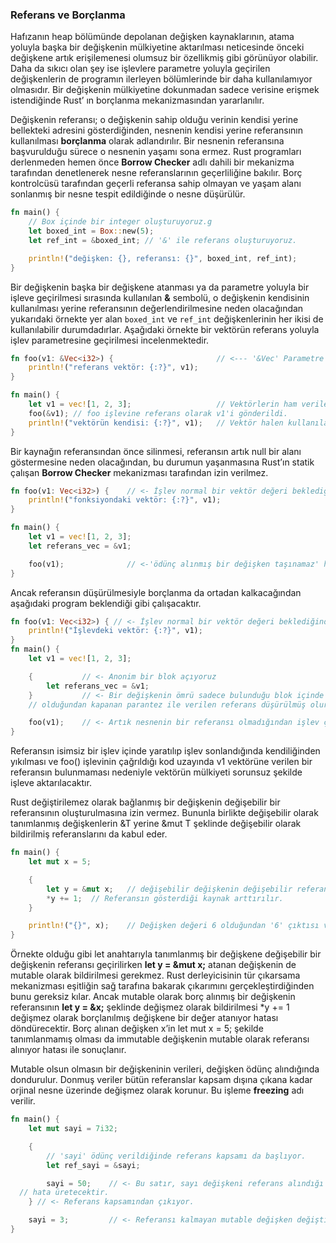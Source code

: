### Referans ve Borçlanma
Hafızanın heap bölümünde depolanan değişken kaynaklarının, atama yoluyla başka bir değişkenin mülkiyetine aktarılması neticesinde önceki değişkene artık erişilemenesi olumsuz bir özellikmiş gibi görünüyor olabilir. Daha da sıkıcı olan şey ise işlevlere parametre yoluyla geçirilen değişkenlerin de programın ilerleyen bölümlerinde bir daha kullanılamıyor olmasıdır. Bir değişkenin mülkiyetine dokunmadan sadece verisine erişmek istendiğinde Rust’ ın borçlanma mekanizmasından yararlanılır.

Değişkenin referansı; o değişkenin sahip olduğu verinin kendisi yerine bellekteki adresini gösterdiğinden, nesnenin kendisi yerine referansının kullanılması **borçlanma** olarak adlandırılır.
Bir nesnenin referansına başvurulduğu sürece o nesnenin yaşamı sona ermez. Rust programları derlenmeden hemen önce **Borrow Checker** adlı dahili bir mekanizma tarafından denetlenerek nesne referanslarının geçerliliğine bakılır. Borç kontrolcüsü tarafından geçerli referansa sahip olmayan ve yaşam alanı sonlanmış bir nesne tespit edildiğinde o nesne düşürülür.

```rust
fn main() {
    // Box içinde bir integer oluşturuyoruz.g
    let boxed_int = Box::new(5);
    let ref_int = &boxed_int; // '&' ile referans oluşturuyoruz.

    println!("değişken: {}, referansı: {}", boxed_int, ref_int);
}
```

Bir değişkenin başka bir değişkene atanması ya da parametre yoluyla bir işleve geçirilmesi sırasında kullanılan **&** sembolü, o değişkenin kendisinin kullanılması yerine referansının değerlendirilmesine neden olacağından yukarıdaki örnekte yer alan `boxed_int` ve `ref_int` değişkenlerinin her ikisi de kullanılabilir durumdadırlar. 
Aşağıdaki örnekte bir vektörün referans yoluyla işlev parametresine geçirilmesi incelenmektedir.

```rust
fn foo(v1: &Vec<i32>) {                       // <--- '&Vec' Parametre bir referanstır
    println!("referans vektör: {:?}", v1);
}

fn main() {
    let v1 = vec![1, 2, 3];                   // Vektörlerin ham verileri hesap üzerinde depolanır.
    foo(&v1); // foo işlevine referans olarak v1'i gönderildi.
    println!("vektörün kendisi: {:?}", v1);   // Vektör halen kullanılabilir haldedir.
}
```

Bir kaynağın referansından önce silinmesi, referansın artık null bir alanı göstermesine neden olacağından, bu durumun yaşanmasına Rust’ın statik çalışan **Borrow Checker** mekanizması tarafından izin verilmez.

```rust
fn foo(v1: Vec<i32>) {    // <- İşlev normal bir vektör değeri beklediğinden
    println!("fonksiyondaki vektör: {:?}", v1);
}

fn main() {
    let v1 = vec![1, 2, 3];
    let referans_vec = &v1;

    foo(v1);              // <-'ödünç alınmış bir değişken taşınamaz' hatası üretecektir!
}  
```

Ancak referansın düşürülmesiyle borçlanma da ortadan kalkacağından aşağıdaki program beklendiği gibi çalışacaktır.

```rust
fn foo(v1: Vec<i32>) { // <- İşlev normal bir vektör değeri beklediğinden
    println!("İşlevdeki vektör: {:?}", v1);
}
fn main() {
    let v1 = vec![1, 2, 3];

    {           // <- Anonim bir blok açıyoruz
        let referans_vec = &v1;
    }           // <- Bir değişkenin ömrü sadece bulunduğu blok içinde anlamlı
    // olduğundan kapanan parantez ile verilen referans düşürülmüş olur.

    foo(v1);    // <- Artık nesnenin bir referansı olmadığından işlev çalışır.
}
```

Referansın isimsiz bir işlev içinde yaratılıp işlev sonlandığında kendiliğinden yıkılması ve foo() işlevinin çağrıldığı kod uzayında v1 vektörüne verilen bir referansın bulunmaması nedeniyle vektörün mülkiyeti sorunsuz şekilde işleve aktarılacaktır.

Rust değiştirilemez olarak bağlanmış bir değişkenin değişebilir bir referansının oluşturulmasına izin vermez. Bununla birlikte değişebilir olarak tanımlanmış değişkenlerin &T yerine &mut T şeklinde değişebilir olarak bildirilmiş referanslarını da kabul eder.

```rust
fn main() {
    let mut x = 5;

    {
        let y = &mut x;   // değişebilir değişkenin değişebilir referansı.
        *y += 1;  // Referansın gösterdiği kaynak arttırılır.
    }

    println!("{}", x);    // Değişken değeri 6 olduğundan '6' çıktısı verecektir.
}
```

Örnekte olduğu gibi let anahtarıyla tanımlanmış bir değişkene değişebilir bir değişkenin referansı geçirilirken **let y = &mut x;** atanan değişkenin de mutable olarak bildirilmesi gerekmez. Rust derleyicisinin tür çıkarsama mekanizması eşitliğin sağ tarafına bakarak çıkarımını gerçekleştirdiğinden bunu gereksiz kılar. Ancak mutable olarak borç alınmış bir değişkenin referansının **let y = &x;** şeklinde değişmez olarak bildirilmesi *y += 1 değişmez olarak borçlanılmış değişkene bir değer atanıyor hatası döndürecektir. Borç alınan değişken x’in let mut x = 5; şekilde tanımlanmamış olması da immutable değişkenin mutable olarak referansı alınıyor hatası ile sonuçlanır.

Mutable olsun olmasın bir değişkeninin verileri, değişken ödünç alındığında dondurulur. Donmuş veriler bütün referanslar kapsam dışına çıkana kadar orjinal nesne üzerinde değişmez olarak korunur.  Bu işleme **freezing** adı verilir.

```Rust
fn main() {
    let mut sayi = 7i32;

    {
        // 'sayi' ödünç verildiğinde referans kapsamı da başlıyor.
        let ref_sayi = &sayi;

        sayi = 50;    // <- Bu satır, sayı değişkeni referans alındığı için 
  // hata üretecektir.
    } // <- Referans kapsamından çıkıyor.

    sayi = 3;         // <- Referansı kalmayan mutable değişken değiştirilebilecektir.
}
```
